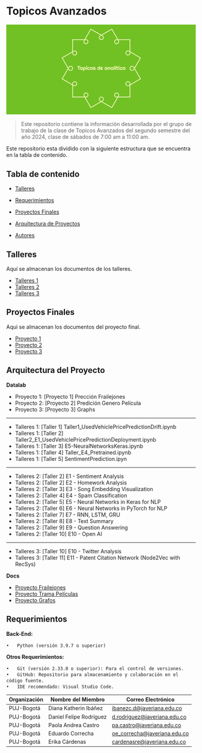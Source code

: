 # Topicos Avanzados

![logo](images/log.png)

>Este repositorio contiene la información desarrollada por el grupo de trabajo de la clase de Topicos Avanzados del segundo semestre del año 2024, clase de sábados de 7:00 am a 11:00 am.

Este repositorio esta dividido con la siguiente estructura que se encuentra en la tabla de contenido.

## Tabla de contenido

* [Talleres](#talleres)

* [Requerimientos](#requerimientos)
  
* [Proyectos Finales](#Proyectos_Finales)

* [Arquitectura de Proyectos](#arquitectura_de_proyectos)

* [Autores](#autores)

## Talleres
Aquí se almacenan los documentos de los talleres.
* [Talleres 1](https://github.com/daferocu/Topicos-Avanzados/tree/main/datalab/Talleres)
* [Talleres 2](https://github.com/daferocu/Topicos-Avanzados/tree/main/datalab/Talleres%202)
* [Talleres 3](https://github.com/daferocu/Topicos-Avanzados/tree/main/datalab/Talleres%203)
  
## Proyectos Finales
Aqui se almacenan los documentos del proyecto final.
* [Proyecto 1](https://github.com/daferocu/Topicos-Avanzados/tree/main/datalab/Proyecto%201)
* [Proyecto 2](https://github.com/daferocu/Topicos-Avanzados/tree/main/datalab/Proyecto%202)
* [Proyecto 3](https://github.com/daferocu/Topicos-Avanzados/tree/main/datalab/Proyecto%203)

## Arquitectura del Proyecto
**Datalab**

* Proyecto 1: [Proyecto 1] Prección Frailejones
* Proyecto 2: [Proyecto 2] Predición Genero Película
* Proyecto 3: [Proyecto 3] Graphs
--------------------------------------------------------------------------------------
* Talleres 1: [Taller 1] Taller1_UsedVehiclePricePredictionDrift.ipynb
* Talleres 1: [Taller 2] Taller2_E1_UsedVehiclePricePredictionDeployment.ipynb
* Talleres 1: [Taller 3] E5-NeuralNetworksKeras.ipynb
* Talleres 1: [Taller 4] Taller_E4_Pretrained.ipynb
* Talleres 1: [Taller 5] SentimentPrediction.ipyn
--------------------------------------------------------------------------------------
* Talleres 2: [Taller 2] E1 - Sentiment Analysis
* Talleres 2: [Taller 2] E2 - Homework Analysis
* Talleres 2: [Taller 3] E3 - Song Embedding Visualization
* Talleres 2: [Taller 4] E4 - Spam Classification
* Talleres 2: [Taller 5] E5 - Neural Networks in Keras for NLP
* Talleres 2: [Taller 6] E6 - Neural Networks in PyTorch for NLP
* Talleres 2: [Taller 7] E7 - RNN, LSTM, GRU
* Talleres 2: [Taller 8] E8 - Text Summary
* Talleres 2: [Taller 9] E9 - Question Answering
* Talleres 2: [Taller 10] E10 - Open AI
--------------------------------------------------------------------------------------
* Talleres 3: [Taller 10] E10 - Twitter Analysis
* Talleres 3: [Taller 11] E11 - Patent Citation Network (Node2Vec with RecSys)

**Docs**

* [Proyecto Frailejones](https://github.com/daferocu/Topicos-Avanzados/tree/main/docs/Proyecto%201)
* [Proyecto Trama Películas](https://github.com/daferocu/Topicos-Avanzados/tree/main/docs/Proyecto%202)
* [Proyecto Grafos](https://github.com/daferocu/Topicos-Avanzados/tree/main/docs)

## Requerimientos

**Back-End:**

	•	Python (versión 3.9.7 o superior)

**Otros Requerimientos:**

	•	Git (versión 2.33.0 o superior): Para el control de versiones.
	•	GitHub: Repositorio para almacenamiento y colaboración en el código fuente.
	•	IDE recomendado: Visual Studio Code.

 | Organización  | Nombre del Miembro                     | Correo Electrónico            |
|---------------|----------------------------------------|-------------------------------|
| PUJ-Bogotá    | Diana Katherin Ibáñez  | ibanezc.d@javeriana.edu.co    |
| PUJ-Bogotá    | Daniel Felipe Rodríguez  | d.rodriguez@javeriana.edu.co |
| PUJ-Bogotá    | Paola Andrea Castro   | pa.castro@javeriana.edu.co    |
| PUJ-Bogotá    | Eduardo Correcha        | oe_correcha@javeriana.edu.co  |
| PUJ-Bogotá    | Erika Cárdenas     | cardenasre@javeriana.edu.co  |
